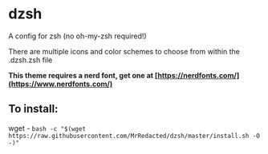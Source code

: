 # dzsh
A config for zsh (no oh-my-zsh required!)

There are multiple icons and color schemes to choose from within the .dzsh.zsh file

**This theme requires a nerd font, get one at [https://nerdfonts.com/](https://www.nerdfonts.com/)**

## To install:

wget - `bash -c "$(wget https://raw.githubusercontent.com/MrRedacted/dzsh/master/install.sh -O -)"`
